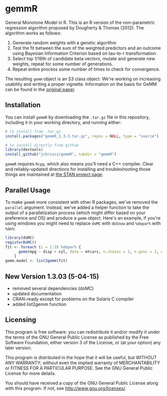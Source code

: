 gemmR
=====

General Monotone Model in R. This is an R version of the non-parametric regression algorithm proposed by Dougherty & Thomas (2012). The algorithm works as follows:

1. Generate random weights with a genetic algorithm
2. Test the fit between the sum of the weighted predictors and an outcome using Bayesian Information Criterion based on tau-to-r transformation.
3. Select top 1/16th of candidate beta vectors, mutate and generate new weights, repeat for some number of generations.
4. Repeat entire process some number of times to check for convergence.

The resulting `gemm` object is an S3 class object. We're working on increasing usability and writing a proper vignette. Information on the basis for GeMM can be found in the [original paper](http://www.bsos.umd.edu/psyc/dougherty/pdf%20articles/DoughertyThomas2012Rev.pdf).

Installation
-----

You can install `gemmR` by downloading the `.tar.gz` file in this repository, including it in your working directory, and running either:


```r
# to install from .tar.gz
install.packages("gemmR_1.3-3.tar.gz", repos = NULL, type = "source")

# to install directly from github
library(devtools)
install_github("jchrszcz/gemmR", subdir = "gemmR")
```

`gemmR` requires `Rcpp`, which also means you'll need a C++ compiler. Clear and reliably-updated directions for installing and troubleshooting those things are maintained at [the STAN project page](https://github.com/stan-dev/rstan/wiki/RStan-Getting-Started#prerequisites).

Parallel Usage
------

To make `gemmR` more consistent with other R packages, we've removed the `parallel` argument.
Instead, we've added a helper function to take the output of a parallelization process (which might differ based on your preference and OS) and produce a `gemm` object.
Here's an example, if you're using windows you might need to replace `doMC` with `doSnow` and `%dopar%` with `%do%`:


```r
library(doMC)
registerDoMC()
fit <- foreach (i = 1:3) %dopar% {
      gemm(mpg ~ disp + cyl, data = mtcars, n.chains = 1, n.gens = 3, n.beta = 200)
    }
gemm.model <- list2gemm(fit)
```

New Version 1.3.03 (5-04-15)
------

* removed several dependencies (doMC)
* updated documentation
* CRAN-ready except for problems on the Solaris C compiler
* added list2gemm function


Licensing
-----

This program is free software: you can redistribute it and/or modify it under the terms of the GNU General Public License as published by the Free Software Foundation, either version 3 of the License, or (at your option) any later version.

This program is distributed in the hope that it will be useful, but WITHOUT ANY WARRANTY; without even the implied warranty of MERCHANTABILITY or FITNESS FOR A PARTICULAR PURPOSE.  See the GNU General Public License for more details.

You should have received a copy of the GNU General Public License along with this program.  If not, see <http://www.gnu.org/licenses/>.
